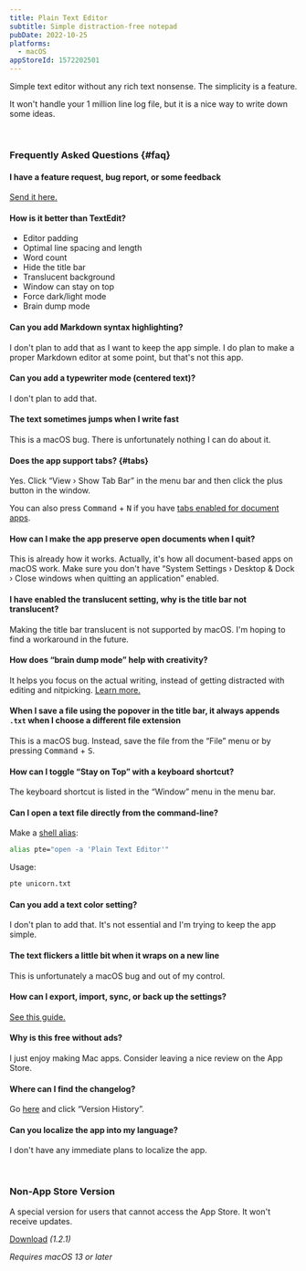 ```yaml
---
title: Plain Text Editor
subtitle: Simple distraction-free notepad
pubDate: 2022-10-25
platforms:
  - macOS
appStoreId: 1572202501
---
```


Simple text editor without any rich text nonsense. The simplicity is a feature.

It won't handle your 1 million line log file, but it is a nice way to write down some ideas.

<br>

### Frequently Asked Questions {#faq}

#### I have a feature request, bug report, or some feedback

[Send it here.](https://sindresorhus.com/feedback?product=Plain%20Text%20Editor&referrer=Website-FAQ)

#### How is it better than TextEdit?

- Editor padding
- Optimal line spacing and length
- Word count
- Hide the title bar
- Translucent background
- Window can stay on top
- Force dark/light mode
- Brain dump mode

#### Can you add Markdown syntax highlighting?

I don't plan to add that as I want to keep the app simple. I do plan to make a proper Markdown editor at some point, but that's not this app.

#### Can you add a typewriter mode (centered text)?

I don't plan to add that.

#### The text sometimes jumps when I write fast

This is a macOS bug. There is unfortunately nothing I can do about it.

#### Does the app support tabs? {#tabs}

Yes. Click “View › Show Tab Bar” in the menu bar and then click the plus button in the window.

You can also press <kbd>Command</kbd> + <kbd>N</kbd> if you have [tabs enabled for document apps](https://support.apple.com/en-gb/guide/mac-help/mchla4695cce/mac).

#### How can I make the app preserve open documents when I quit?

This is already how it works. Actually, it's how all document-based apps on macOS work. Make sure you don't have “System Settings › Desktop & Dock › Close windows when quitting an application” enabled.

#### I have enabled the translucent setting, why is the title bar not translucent?

Making the title bar translucent is not supported by macOS. I'm hoping to find a workaround in the future.

#### How does “brain dump mode” help with creativity?

It helps you focus on the actual writing, instead of getting distracted with editing and nitpicking. [Learn more.](https://writingcooperative.com/how-the-brain-dump-method-can-boost-your-writing-output-881089bb897a)

#### When I save a file using the popover in the title bar, it always appends `.txt` when I choose a different file extension

This is a macOS bug. Instead, save the file from the “File” menu or by pressing <kbd>Command</kbd> + <kbd>S</kbd>.

#### How can I toggle “Stay on Top” with a keyboard shortcut?

The keyboard shortcut is listed in the “Window” menu in the menu bar.

#### Can I open a text file directly from the command-line?

Make a [shell alias](https://shapeshed.com/unix-alias/):

```sh
alias pte="open -a 'Plain Text Editor'"
```

Usage:

```sh
pte unicorn.txt
```

#### Can you add a text color setting?

I don't plan to add that. It's not essential and I'm trying to keep the app simple.

#### The text flickers a little bit when it wraps on a new line

This is unfortunately a macOS bug and out of my control.

#### How can I export, import, sync, or back up the settings?

[See this guide.](https://github.com/sindresorhus/guides/blob/main/backup-app-settings.md)

#### Why is this free without ads?

I just enjoy making Mac apps. Consider leaving a nice review on the App Store.

#### Where can I find the changelog?

Go [here](https://apps.apple.com/app/id1572202501) and click “Version History”.

#### Can you localize the app into my language?

I don't have any immediate plans to localize the app.

<br>

### Non-App Store Version

A special version for users that cannot access the App Store. It won't receive updates.

[Download](https://dsc.cloud/sindresorhus/Plain-Text-Editor-1.2.1-1668625106) *(1.2.1)*

*Requires macOS 13 or later*
